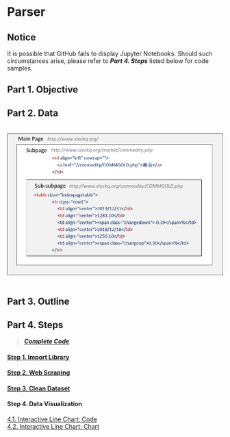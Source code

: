 # Parser
## Notice
It is possible that GitHub fails to display Jupyter Notebooks. Should such circumstances arise, please refer to ***Part 4. Steps*** listed below for code samples.

## Part 1. Objective

## Part 2. Data
<br>
<div align=center><img src="https://github.com/lclh813/Parser/blob/master/Pic/2_Data.png"/></div>
<br>

## Part 3. Outline

## Part 4. Steps
> [***Complete Code***](https://nbviewer.jupyter.org/github/lclh813/Parser/blob/master/5_CompleteCode.ipynb)
#### [Step 1. Import Library](https://nbviewer.jupyter.org/github/lclh813/Parser/blob/master/1_ImportLibrary.ipynb)
#### [Step 2. Web Scraping](https://nbviewer.jupyter.org/github/lclh813/Parser/blob/master/2_WebScraping.ipynb)
#### [Step 3. Clean Dataset](https://nbviewer.jupyter.org/github/lclh813/Parser/blob/master/3_CleanDataset.ipynb)
#### Step 4. Data Visualization
[4.1. Interactive Line Chart: Code](https://nbviewer.jupyter.org/github/lclh813/Parser/blob/master/4_DataVisualization.ipynb)  
[4.2. Interactive Line Chart: Chart](https://htmlpreview.github.io/?https://github.com/lclh813/Parser/blob/master/4_InteractiveLineChart.html)
